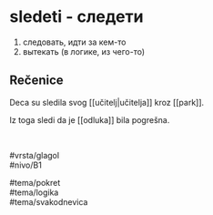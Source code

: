 # sledeti - следети

1. следовать, идти за кем-то  
2. вытекать (в логике, из чего-то)  

## Rečenice

Deca su sledila svog [[učitelj|učitelja]] kroz [[park]].  

Iz toga sledi da je [[odluka]] bila pogrešna.  

<br>

#vrsta/glagol  
#nivo/B1  

#tema/pokret  
#tema/logika  
#tema/svakodnevica

